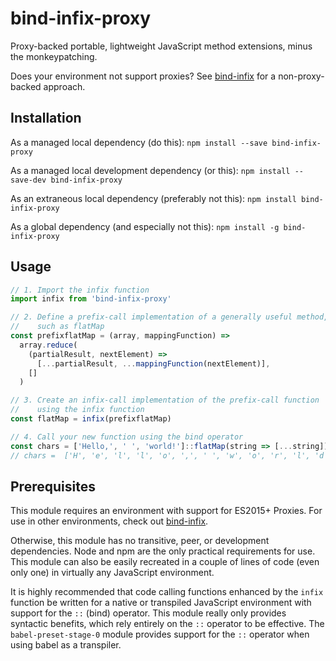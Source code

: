 # bind-infix-proxy
Proxy-backed portable, lightweight JavaScript method extensions, minus the monkeypatching.

Does your environment not support proxies? See [bind-infix] for a non-proxy-backed approach.

## Installation
As a managed local dependency (do this): `npm install --save bind-infix-proxy`

As a managed local development dependency (or this): `npm install --save-dev bind-infix-proxy`

As an extraneous local dependency (preferably not this): `npm install bind-infix-proxy`

As a global dependency (and especially not this): `npm install -g bind-infix-proxy`

## Usage
```javascript
// 1. Import the infix function
import infix from 'bind-infix-proxy'

// 2. Define a prefix-call implementation of a generally useful method,
//    such as flatMap
const prefixflatMap = (array, mappingFunction) =>
  array.reduce(
    (partialResult, nextElement) =>
      [...partialResult, ...mappingFunction(nextElement)],
    []
  )

// 3. Create an infix-call implementation of the prefix-call function
//    using the infix function
const flatMap = infix(prefixflatMap)

// 4. Call your new function using the bind operator
const chars = ['Hello,', ' ', 'world!']::flatMap(string => [...string])
// chars =  ['H', 'e', 'l', 'l', 'o', ',', ' ', 'w', 'o', 'r', 'l', 'd', '!']
```
## Prerequisites
This module requires an environment with support for ES2015+ Proxies. For use in other environments, check out [bind-infix].

Otherwise, this module has no transitive, peer, or development dependencies. Node and npm are the only practical requirements for use. This module can also be easily recreated in a couple of lines of code (even only one) in virtually any JavaScript environment.

It is highly recommended that code calling functions enhanced by the `infix` function be written for a native or transpiled JavaScript environment with support for the `::` (bind) operator. This module really only provides syntactic benefits, which rely entirely on the `::` operator to be effective. The `babel-preset-stage-0` module provides support for the `::` operator when using babel as a transpiler.

[bind-infix]:https://www.npmjs.com/package/bind-infix
